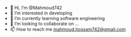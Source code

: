 - 👋 Hi, I’m @Mahmoud742
- 👀 I’m interested in developing
- 🌱 I’m currently learning software engineering
- 💞️ I’m looking to collaborate on ...
- 📫 How to reach me mahmoud.hossam742@gmail.com

<!---
Mahmoud742/Mahmoud742 is a ✨ special ✨ repository because its `README.md` (this file) appears on your GitHub profile.
You can click the Preview link to take a look at your changes.
--->

